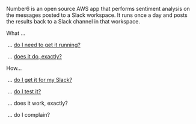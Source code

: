 Number6 is an open source AWS app that performs sentiment analysis on the messages posted to a Slack workspace. It runs once a day and posts the results back to a Slack channel in that workspace. 

What ...

​	... [do I need to get it running?](./what_do_i_need.md)

​	... [does it do, exactly?](./what_does_it_do.md)

How...

​	... [do I get it for my Slack?](how_do_i_get_it.md)

​	... [do I test it?](./how_do_i_test_it.md)

​	... does it work, exactly?

​	... do I complain?


